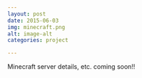 ```yaml
---
layout: post
date: 2015-06-03
img: minecraft.png
alt: image-alt
categories: project

---
```


Minecraft server details, etc. coming soon!!
